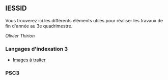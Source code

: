 ## IESSID

Vous trouverez ici les différents éléments utiles pour réaliser les travaux de fin d'année au 3e quadrimestre.

*Olivier Thirion*

### Langages d'indexation 3

- [Images à traiter](files/LI3.IndexationImages.2008.odt)

### PSC3
